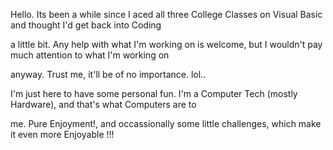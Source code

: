 Hello. Its been a while since I aced all three College Classes on Visual Basic and thought I'd get back into Coding

a little bit. Any help with what I'm working on is welcome, but I wouldn't pay much attention to what I'm working on

anyway. Trust me, it'll be of no importance. lol..


I'm just here to have some personal fun. I'm a Computer Tech (mostly Hardware), and that's what Computers are to

me. Pure Enjoyment!, and occassionally some little challenges, which make it even more Enjoyable !!!
